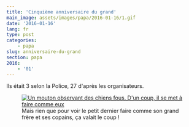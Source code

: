 ```yaml
---
title: 'Cinquième anniversaire du grand'
main_image: assets/images/papa/2016-01-16/1.gif
date: '2016-01-16'
lang: fr
type: post
categories:
    - papa
slug: anniversaire-du-grand
section: papa
2016:
    - '01'
---
```


Ils était 3 selon la Police, 27 d'après les organisateurs.

<!--more-->

<figure>
  <a data-featherlight="image" href="/assets/images/papa/2016-01-16/1.gif" title="Voir en taille réelle">
      <img src="/assets/images/papa/2016-01-16/1.gif" alt="Un mouton observant des chiens fous. D'un coup, il se met à faire comme eux"/>
  </a>
  <figcaption>Mais rien que pour voir le petit dernier faire comme son grand frère et ses copains, ça valait le coup !</figcaption>
</figure>
